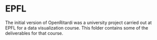 # EPFL
The initial version of OpenRitardi was a university project carried out at EPFL for a data visualization course. This folder contains some of the deliverables for that course. 